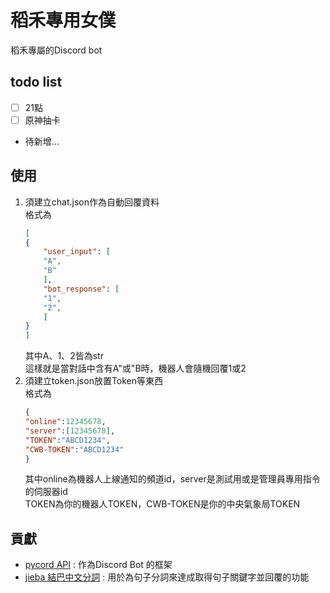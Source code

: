 # 稻禾專用女僕
稻禾專屬的Discord bot   

## todo list
- [ ] 21點
- [ ] 原神抽卡
- 待新增...

## 使用
1.  須建立chat.json作為自動回覆資料     
    格式為  
    ```json
    [
    {
        "user_input": [
        "A",
        "B"
        ],
        "bot_response": [
        "1",
        "2",
        ]
    }
    ]
    ```
    其中A、1、2皆為str  
    這樣就是當對話中含有A"或"B時，機器人會隨機回覆1或2
2.  須建立token.json放置Token等東西  
    格式為
    ```json
    {
    "online":12345678,
    "server":[12345678],
    "TOKEN":"ABCD1234",
    "CWB-TOKEN":"ABCD1234"
    }
    ```
    其中online為機器人上線通知的頻道id，server是測試用或是管理員專用指令的伺服器id  
    TOKEN為你的機器人TOKEN，CWB-TOKEN是你的中央氣象局TOKEN

## 貢獻

- [pycord API](https://github.com/Pycord-Development/pycord) : 作為Discord Bot 的框架   
- [jieba 結巴中文分詞](https://github.com/fxsjy/jieba) : 用於為句子分詞來達成取得句子關鍵字並回覆的功能
